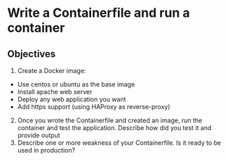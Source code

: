 # Write a Containerfile and run a container

## Objectives

1. Create a Docker image:
  * Use centos or ubuntu as the base image
  * Install apache web server
  * Deploy any web application you want
  * Add https support (using HAProxy as reverse-proxy)
2. Once you wrote the Containerfile and created an image, run the container and test the application. Describe how did you test it and provide output
3. Describe one or more weakness of your Containerfile. Is it ready to be used in production?
